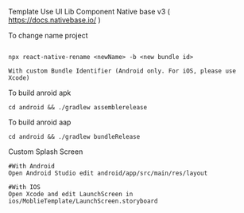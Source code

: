 Template Use UI Lib Component Native base v3 ( https://docs.nativebase.io/ )

To change name project 

```

npx react-native-rename <newName> -b <new bundle id>

With custom Bundle Identifier (Android only. For iOS, please use Xcode)

```

To build anroid apk
```
cd android && ./gradlew assemblerelease 
```

To build anroid aap
```
cd android && ./gradlew bundleRelease
```

Custom Splash Screen
```
#With Android
Open Android Studio edit android/app/src/main/res/layout

#With IOS
Open Xcode and edit LaunchScreen in ios/MoblieTemplate/LaunchScreen.storyboard
```
